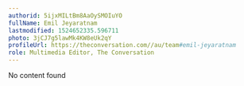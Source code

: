 ```yaml
---
authorid: 5ijxMILtBm8AaOySMOIuYO
fullName: Emil Jeyaratnam
lastmodified: 1524652335.596711
photo: 3jCJ7g5lawMk4KW8eUk2qY
profileUrl: https://theconversation.com//au/team#emil-jeyaratnam
role: Multimedia Editor, The Conversation
---
```

No content found